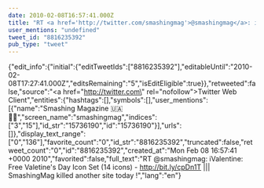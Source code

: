 ```yaml
---
date: 2010-02-08T16:57:41.000Z
title: "RT <a href='http://twitter.com/smashingmag'>@smashingmag</a>: iValentine: Free Valetine's Day Icon Set (14 icons) - http://bit.ly/cpDn1T  ||| SmashingMag killed another site today !″"
user_mentions: "undefined"
tweet_id: "8816235392"
pub_type: "tweet"
---
```

{"edit_info":{"initial":{"editTweetIds":["8816235392"],"editableUntil":"2010-02-08T17:27:41.000Z","editsRemaining":"5","isEditEligible":true}},"retweeted":false,"source":"<a href=\"http://twitter.com\" rel=\"nofollow\">Twitter Web Client</a>","entities":{"hashtags":[],"symbols":[],"user_mentions":[{"name":"Smashing Magazine 🇺🇦 🏳️‍🌈","screen_name":"smashingmag","indices":["3","15"],"id_str":"15736190","id":"15736190"}],"urls":[]},"display_text_range":["0","136"],"favorite_count":"0","id_str":"8816235392","truncated":false,"retweet_count":"0","id":"8816235392","created_at":"Mon Feb 08 16:57:41 +0000 2010","favorited":false,"full_text":"RT @smashingmag: iValentine: Free Valetine's Day Icon Set (14 icons) - http://bit.ly/cpDn1T  ||| SmashingMag killed another site today !","lang":"en"}
